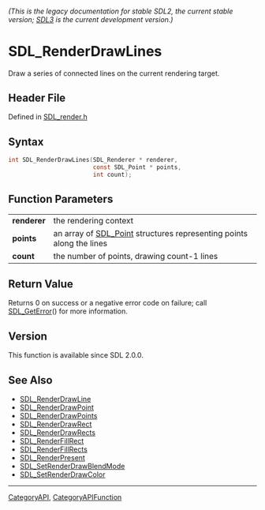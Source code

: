 ###### (This is the legacy documentation for stable SDL2, the current stable version; [SDL3](https://wiki.libsdl.org/SDL3/) is the current development version.)
# SDL_RenderDrawLines

Draw a series of connected lines on the current rendering target.

## Header File

Defined in [SDL_render.h](https://github.com/libsdl-org/SDL/blob/SDL2/include/SDL_render.h)

## Syntax

```c
int SDL_RenderDrawLines(SDL_Renderer * renderer,
                        const SDL_Point * points,
                        int count);

```

## Function Parameters

|                  |                                                                                   |
| ---------------- | --------------------------------------------------------------------------------- |
| **renderer**     | the rendering context                                                             |
| **points**       | an array of [SDL_Point](SDL_Point) structures representing points along the lines |
| **count**        | the number of points, drawing count-1 lines                                       |

## Return Value

Returns 0 on success or a negative error code on failure; call
[SDL_GetError](SDL_GetError)() for more information.

## Version

This function is available since SDL 2.0.0.

## See Also

* [SDL_RenderDrawLine](SDL_RenderDrawLine)
* [SDL_RenderDrawPoint](SDL_RenderDrawPoint)
* [SDL_RenderDrawPoints](SDL_RenderDrawPoints)
* [SDL_RenderDrawRect](SDL_RenderDrawRect)
* [SDL_RenderDrawRects](SDL_RenderDrawRects)
* [SDL_RenderFillRect](SDL_RenderFillRect)
* [SDL_RenderFillRects](SDL_RenderFillRects)
* [SDL_RenderPresent](SDL_RenderPresent)
* [SDL_SetRenderDrawBlendMode](SDL_SetRenderDrawBlendMode)
* [SDL_SetRenderDrawColor](SDL_SetRenderDrawColor)

----
[CategoryAPI](CategoryAPI), [CategoryAPIFunction](CategoryAPIFunction)


